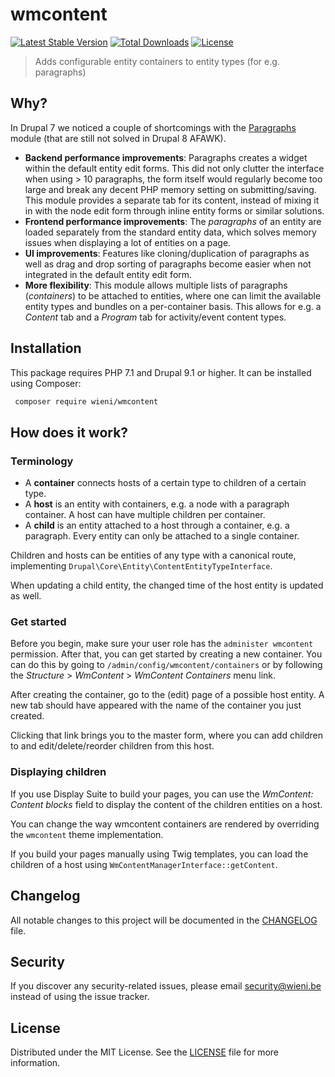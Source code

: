 wmcontent
======================

[![Latest Stable Version](https://poser.pugx.org/wieni/wmcontent/v/stable)](https://packagist.org/packages/wieni/wmcontent)
[![Total Downloads](https://poser.pugx.org/wieni/wmcontent/downloads)](https://packagist.org/packages/wieni/wmcontent)
[![License](https://poser.pugx.org/wieni/wmcontent/license)](https://packagist.org/packages/wieni/wmcontent)

> Adds configurable entity containers to entity types (for e.g. paragraphs)

## Why?
In Drupal 7 we noticed a couple of shortcomings with the
[Paragraphs](https://www.drupal.org/project/paragraphs) module (that are
still not solved in Drupal 8 AFAWK).

- **Backend performance improvements**: Paragraphs creates a widget
  within the default entity edit forms. This did not only clutter the
  interface when using > 10 paragraphs, the form itself would regularly
  become too large and break any decent PHP memory setting on
  submitting/saving. This module provides a separate tab for its
  content, instead of mixing it in with the node edit form through
  inline entity forms or similar solutions.
- **Frontend performance improvements**: The _paragraphs_ of an entity
  are loaded separately from the standard entity data, which solves
  memory issues when displaying a lot of entities on a page.
- **UI improvements**: Features like cloning/duplication of paragraphs
  as well as drag and drop sorting of paragraphs become easier when not
  integrated in the default entity edit form.
- **More flexibility**: This module allows multiple lists of paragraphs
  (_containers_) to be attached to entities, where one can limit the
  available entity types and bundles on a per-container basis. This
  allows for e.g. a _Content_ tab and a _Program_ tab for activity/event
  content types.

## Installation

This package requires PHP 7.1 and Drupal 9.1 or higher. It can be
installed using Composer:

```bash
 composer require wieni/wmcontent
```

## How does it work?
### Terminology
- A **container** connects hosts of a certain type to children of a
  certain type.
- A **host** is an entity with containers, e.g. a node with a paragraph
  container. A host can have multiple children per container.
- A **child** is an entity attached to a host through a container, e.g.
  a paragraph. Every entity can only be attached to a single container.

Children and hosts can be entities of any type with a canonical route,
implementing `Drupal\Core\Entity\ContentEntityTypeInterface`. 

When updating a child entity, the changed time of the host entity is
updated as well.


### Get started
Before you begin, make sure your user role has the `administer
wmcontent` permission. After that, you can get started by creating a new
container. You can do this by going to
`/admin/config/wmcontent/containers` or by following the _Structure_ >
_WmContent_ > _WmContent Containers_ menu link.

After creating the container, go to the (edit) page of a possible host
entity. A new tab should have appeared with the name of the container
you just created.

Clicking that link brings you to the master form, where you can add
children to and edit/delete/reorder children from this host. 

### Displaying children
If you use Display Suite to build your pages, you can use the
_WmContent: Content blocks_ field to display the content of the children
entities on a host.

You can change the way wmcontent containers are rendered by overriding
the `wmcontent` theme implementation.

If you build your pages manually using Twig templates, you can load the
children of a host using `WmContentManagerInterface::getContent`.

## Changelog
All notable changes to this project will be documented in the
[CHANGELOG](CHANGELOG.md) file.

## Security
If you discover any security-related issues, please email
[security@wieni.be](mailto:security@wieni.be) instead of using the issue
tracker.

## License
Distributed under the MIT License. See the [LICENSE](LICENSE.md) file
for more information.
